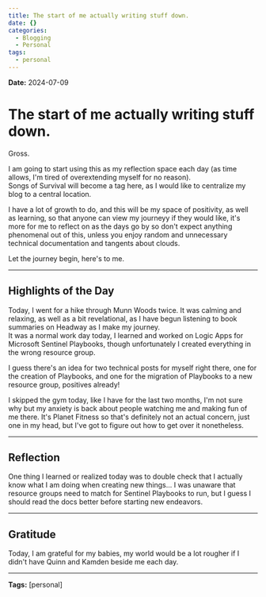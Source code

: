 ```yaml
---
title: The start of me actually writing stuff down.
date: {}
categories:
  - Blogging
  - Personal
tags:
  - personal
---
```

**Date:** 2024-07-09
# The start of me actually writing stuff down.

Gross.

I am going to start using this as my reflection space each day (as time allows, I'm tired of overextending myself for no reason).  
Songs of Survival will become a tag here, as I would like to centralize my blog to a central location.  


I have a lot of growth to do, and this will be my space of positivity, as well as learning, so that anyone can view my journeyy if they would like, it's more for me to reflect on as the days go by so don't expect anything phenomenal out of this, unless you enjoy random and unnecessary technical documentation and tangents about clouds. 


Let the journey begin, here's to me.

---

## Highlights of the Day

Today, I went for a hike through Munn Woods twice. It was calming and relaxing, as well as a bit revelational, as I have begun listening to book summaries on Headway as I make my journey.  
It was a normal work day today, I learned and worked on Logic Apps for Microsoft Sentinel Playbooks, though unfortunately I created everything in the wrong resource group.  

I guess there's an idea for two technical posts for myself right there, one for the creation of Playbooks, and one for the migration of Playbooks to a new resource group, positives already!


I skipped the gym today, like I have for the last two months, I'm not sure why but my anxiety is back about people watching me and making fun of me there. It's Planet Fitness so that's definitely not an actual concern, just one in my head, but I've got to figure out how to get over it nonetheless.

---

## Reflection

One thing I learned or realized today was to double check that I actually know what I am doing when creating new things... I was unaware that resource groups need to match for Sentinel Playbooks to run, but I guess I should read the docs better before starting new endeavors.

---

## Gratitude

Today, I am grateful for my babies, my world would be a lot rougher if I didn't have Quinn and Kamden beside me each day. 

---

**Tags:** [personal]
